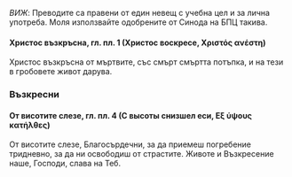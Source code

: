 *ВИЖ*: Преводите са правени от един невещ с учебна цел и за лична употреба.
Моля използвайте одобрените от Синода на БПЦ такива.

#### Христос възкръсна, гл. пл. 1 (Христос воскресе, Χριστός ανέστη)

Христос възкръсна от мъртвите, със смърт смъртта потъпка, и на тези в гробовете живот дарува.

### Възкресни

#### От висотите слезе, гл. пл. 4 (С высоты снизшел еси, Εξ ύψους κατήλθες)

От висотите слезе, Благосърдечни, за да приемеш погребение тридневно, за да ни освободиш от страстите.
Животе и Възкресение наше, Господи, слава на Теб.
